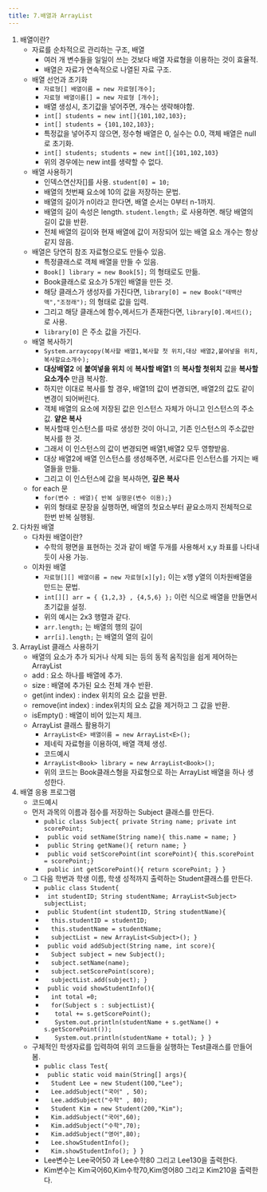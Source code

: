 ```yaml
---
title: 7.배열과 ArrayList
---
```


1. 배열이란?
	* 자료를 순차적으로 관리하는 구조, 배열
		* 여러 개 변수들을 일일이 쓰는 것보다 배열 자료형을 이용하는 것이 효율적.
		* 배열은 자료가 연속적으로 나열된 자료 구조.
	* 배열 선언과 초기화
		* `자료형[] 배열이름 = new 자료형[개수];`
		* `자료형 배열이름[] = new 자료형 [개수];`
		* 배열 생성시, 초기값을 넣어주면, 개수는 생략해야함.
		* `int[] students = new int[]{101,102,103};`
		* `int[] students = {101,102,103};`
		* 특정값을 넣어주지 않으면, 정수형 배열은 0, 실수는 0.0, 객체 배열은 null로 초기화.
		* `int[] students; students = new int[]{101,102,103}`
		* 위의 경우에는 new int를 생략할 수 없다.
	* 배열 사용하기
		* 인덱스연산자[]를 사용. `student[0] = 10;`
		* 배열의 첫번째 요소에 10의 값을 저장하는 문법.
		* 배열의 길이가 n이라고 한다면, 배열 순서는 0부터 n-1까지.
		* 배열의 길이 속성은 length. `student.length;` 로 사용하면. 해당 배열의 길이 값을 반환.
		* 전체 배열의 길이와 현재 배열에 값이 저장되어 있는 배열 요소 개수는 항상 같지 않음.
	* 배열은 당연히 참조 자료형으로도 만들수 있음.
		* 특정클래스로 객체 배열을 만들 수 있음.
		* `Book[] library = new Book[5];` 의 형태로도 만듦.
		* Book클래스로 요소가 5개인 배열을 만든 것.
		* 해당 클래스가 생성자를 가진다면, `library[0] = new Book("태백산맥","조정래");` 의 형태로 값을 입력.
		* 그리고 해당 클래스에 함수,메서드가 존재한다면, `library[0].메서드();` 로 사용.
		* `library[0]` 은 주소 값을 가진다.
	* 배열 복사하기
		* `System.arraycopy(복사할 배열1,복사할 첫 위치,대상 배열2,붙여넣을 위치,복사할요소개수);`
		* **대상배열2** 에 **붙여넣을 위치** 에 **복사할 배열1** 의 **복사할 첫위치** 값을 **복사할 요소개수** 만큼 복사함.
		* 하지만 이대로 복사를 할 경우, 배열1의 값이 변경되면, 배열2의 값도 같이 변경이 되어버린다.
		* 객체 배열의 요소에 저장된 값은 인스턴스 자체가 아니고 인스턴스의 주소값. **얕은 복사** 
		* 복사할때 인스턴스를 따로 생성한 것이 아니고, 기존 인스턴스의 주소값만 복사를 한 것.
		* 그래서 이 인스턴스의 값이 변경되면 배열1,배열2 모두 영향받음.
		* 대상 배열2에 배열 인스턴스를 생성해주면, 서로다른 인스턴스를 가지는 배열들을 만듦.
		* 그리고 이 인스턴스에 값을 복사하면, **깊은 복사**
	* for each 문
		* `for(변수 : 배열){ 반복 실행문(변수 이용);}`
		* 위의 형태로 문장을 실행하면, 배열의 첫요소부터 끝요소까지 전체적으로 한번 반복 실행됨.
2. 다차원 배열
	* 다차원 배열이란?
		* 수학의 평면을 표현하는 것과 같이 배열 두개를 사용해서 x,y 좌표를 나타내듯이 사용 가능.
	* 이차원 배열
		* `자료형[][] 배열이름 = new 자료형[x][y];` 이는 x행 y열의 이차원배열을 만드는 문법.
		* `int[][] arr = { {1,2,3} , {4,5,6} };` 이런 식으로 배열을 만들면서 초기값을 설정.
		* 위의 예시는 2x3 행렬과 같다.
		* `arr.length;` 는 배열의 행의 길이
		* `arr[i].length;` 는 배열의 열의 길이
3. ArrayList 클래스 사용하기
	* 배열의 요소가 추가 되거나 삭제 되는 등의 동적 움직임을 쉽게 제어하는 ArrayList
	* add : 요소 하나를 배열에 추가.
	* size : 배열에 추가된 요소 전체 개수 반환.
	* get(int index) : index 위치의 요소 값을 반환.
	* remove(int index) : index위치의 요소 값을 제거하고 그 값을 반환.
	* isEmpty() : 배열이 비어 있는지 체크.
	* ArrayList 클래스 활용하기
		* `ArrayList<E> 배열이름 = new ArrayList<E>();`
		* 제네릭 자료형을 이용하여, 배열 객체 생성.
		* 코드예시
		* `ArrayList<Book> library = new ArrayList<Book>();`
		* 위의 코드는 Book클래스형을 자료형으로 하는 ArrayList 배열을 하나 생성한다.
4. 배열 응용 프로그램
	* 코드예시
	* 먼저 과목의 이름과 점수를 저장하는 Subject 클래스를 만든다.
		* `public class Subject{ private String name; private int scorePoint;` 
		* ` public void setName(String name){ this.name = name; }` 
		* ` public String getName(){ return name; }` 
		* ` public void setScorePoint(int scorePoint){ this.scorePoint = scorePoint;}`
		* ` public int getScorePoint(){ return scorePoint; } }`
	* 그 다음 학번과 학생 이름, 학생 성적까지 출력하는 Student클래스를 만든다.
		* `public class Student{`
		* ` int studentID; String studentName; ArrayList<Subject> subjectList;`
		* ` public Student(int studentID, String studentName){`
		* `  this.studentID = studentID;`
		* `  this.studentName = studentName;`
		* `  subjectList = new ArrayList<Subject>(); }`
		* ` public void addSubject(String name, int score){`
		* `  Subject subject = new Subject();`
		* `  subject.setName(name);`
		* `  subject.setScorePoint(score);`
		* `  subjectList.add(subject); }`
		* ` public void showStudentInfo(){`
		* `  int total =0;`
		* `  for(Subject s : subjectList){`
		* `   total += s.getScorePoint();`
		* `   System.out.println(studentName + s.getName() + s.getScorePoint());`
		* `   System.out.println(studentName + total); } }`
	* 구체적인 학생자료를 입력하여 위의 코드들을 실행하는 Test클래스를 만들어봄.
		* `public class Test{`
		* ` public static void main(String[] args){`
		* `  Student Lee = new Student(100,"Lee");`
		* `  Lee.addSubject("국어" , 50);`
		* `  Lee.addSubject("수학" , 80);`
		* `  Student Kim = new Student(200,"Kim");`
		* `  Kim.addSubject("국어",60);`
		* `  Kim.addSubject("수학",70);`
		* `  Kim.addSubject("영어",80);`
		* `  Lee.showStudentInfo();`
		* `  Kim.showStudentInfo(); } }`
		* Lee변수는 Lee국어50 과 Lee수학80 그리고 Lee130을 출력한다.
		* Kim변수는 Kim국어60,Kim수학70,Kim영어80 그리고 Kim210을 출력한다.
